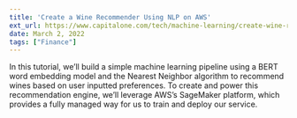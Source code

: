 ```yaml
---
title: 'Create a Wine Recommender Using NLP on AWS'
ext_url: https://www.capitalone.com/tech/machine-learning/create-wine-recommender-using-nlp/
date: March 2, 2022
tags: ["Finance"]
---
```

In this tutorial, we’ll build a simple machine learning pipeline using a BERT word embedding model and the Nearest Neighbor algorithm to recommend wines based on user inputted preferences. To create and power this recommendation engine, we’ll leverage AWS’s SageMaker platform, which provides a fully managed way for us to train and deploy our service.